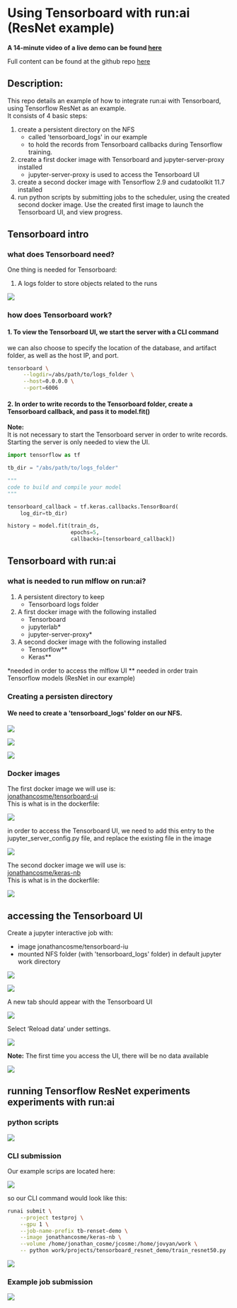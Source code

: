 # Using Tensorboard with run:ai (ResNet example)
  
**A 14-minute video of a live demo can be found [here](https://vimeo.com/746903607)**

Full content can be found at the github repo [here](https://github.com/run-ai/docs/tree/master/docs/use-cases/runai_tensorboard_demo_with_resnet)  
  
## Description:
This repo details an example of how to integrate run:ai with Tensorboard, using Tensorflow ResNet as an example.   
It consists of 4 basic steps:  

1. create a persistent directory on the NFS 
    + called 'tensorboard_logs' in our example
    + to hold the records from Tensorboard callbacks during Tensorflow training.
2. create a first docker image with Tensorboard and jupyter-server-proxy installed
    + jupyter-server-proxy is used to access the Tensorboard UI
3. create a second docker image with Tensorflow 2.9 and cudatoolkit 11.7 installed
4. run python scripts by submitting jobs to the scheduler, using the created second docker image. Use the created first image to launch the Tensorboard UI, and view progress.  

  
## Tensorboard intro 
  
### what does Tensorboard need?
One thing is needed for Tensorboard:  

1. A logs folder to store objects related to the runs   
  
![](images/image_1.png)  
  
### how does Tensorboard work?
#### 1. To view the Tensorboard UI, we start the server with a CLI command  
  
we can also choose to specify the location of the database, and artifact folder, as well as the host IP, and port.  
  
~~~bash
tensorboard \
     --logdir=/abs/path/to/logs_folder \
     --host=0.0.0.0 \
     --port=6006
~~~  
  
#### 2. In order to write records to the Tensorboard folder, create a Tensorboard callback, and pass it to model.fit()   
**Note:**  
It is not necessary to start the Tensorboard server in order to write records. 
Starting the server is only needed to view the UI.  
 
~~~python
import tensorflow as tf

tb_dir = "/abs/path/to/logs_folder"

"""
code to build and compile your model
"""

tensorboard_callback = tf.keras.callbacks.TensorBoard(
    log_dir=tb_dir)

history = model.fit(train_ds,
                    epochs=5,
                    callbacks=[tensorboard_callback])

~~~  
  
## Tensorboard with run:ai
### what is needed to run mlflow on run:ai?  

1. A persistent directory to keep
    + Tensorboard logs folder
2. A first docker image with the following installed
    + Tensorboard
    + jupyterlab*
    + jupyter-server-proxy*  
3. A second docker image with the following installed 
    + Tensorflow\*\*
    + Keras\*\*  
  
\*needed in order to access the mlflow UI
\*\* needed in order train Tensorflow models (ResNet in our example)  

### Creating a persisten directory
#### We need to create a 'tensorboard_logs' folder on our NFS.  
  
![](images/image_2.png)  
  
![](images/image_3.png)  
  
![](images/image_4.png)  
  
### Docker images
The first docker image we will use is:  
[jonathancosme/tensorboard-ui](https://hub.docker.com/repository/docker/jonathancosme/tensorboard-ui)  
This is what is in the dockerfile:  

![](images/image_5.png)   
  
in order to access the Tensorboard UI, we need to add this entry to the jupyter_server_config.py file, and replace the existing file in the image  

![](images/image_6.png)  
  
The second docker image we will use is:  
[jonathancosme/keras-nb](https://hub.docker.com/repository/docker/jonathancosme/keras-nb)  
This is what is in the dockerfile:  
  
![](images/image_14.png)  

## accessing the Tensorboard UI
Create a jupyter interactive job with:  
  
+ image jonathancosme/tensorboard-iu
+ mounted NFS folder (with 'tensorboard_logs' folder) in default jupyter work directory
  
![](images/image_7.png)  
  
![](images/image_8.png)  
  
A new tab should appear with the Tensorboard UI  
  
![](images/image_9.png)  
  
Select ‘Reload data’ under settings.  
  
![](images/image_15.png)  
  
**Note:** The first time you access the UI, there will be no data available  
  
![](images/image_16.png)  
  
## running Tensorflow ResNet experiments experiments with run:ai
### python scripts  

![](images/image_10.png)  
  
### CLI submission
Our example scrips are located here:  
  
![](images/image_11.png)  
  
so our CLI command would look like this:  
  
~~~bash
runai submit \
    --project testproj \
    --gpu 1 \
    --job-name-prefix tb-renset-demo \
    --image jonathancosme/keras-nb \
    --volume /home/jonathan_cosme/jcosme:/home/jovyan/work \
    -- python work/projects/tensorboard_resnet_demo/train_resnet50.py
~~~  
  
![](images/image_12.png) 
  
### Example job submission

![](images/image_13.png) 





